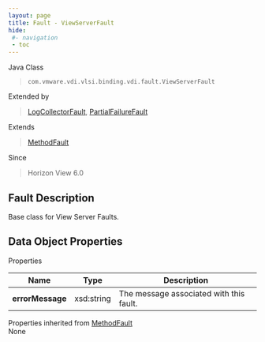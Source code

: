 ```yaml
---
layout: page
title: Fault - ViewServerFault
hide:
 #- navigation
 - toc
---
```






Java Class  
> `com.vmware.vdi.vlsi.binding.vdi.fault.ViewServerFault`

Extended by  
> [LogCollectorFault](vdi.fault.LogCollectorFault.md), [PartialFailureFault](vdi.fault.PartialFailureFault.md)

Extends  
> [MethodFault](vmodl.MethodFault.md)

Since  
> Horizon View 6.0


## Fault Description 

Base class for View Server Faults. 

## Data Object Properties

Properties

Name |  Type |  Description   
---|---|---  
**errorMessage**|  xsd:string|  The message associated with this fault.   
  
Properties inherited from [MethodFault](vmodl.MethodFault.md)  
None  
  
  

  
  
